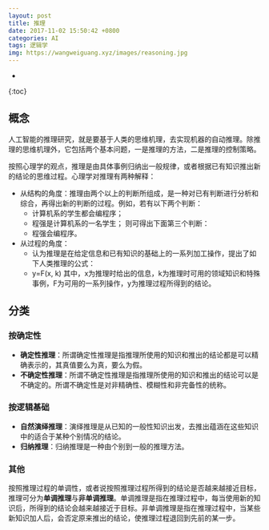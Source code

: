 ```yaml
---
layout: post
title: 推理
date: 2017-11-02 15:50:42 +0800
categories: AI
tags: 逻辑学 
img: https://wangweiguang.xyz/images/reasoning.jpg
---
```


* 
{:toc}
## 概念

人工智能的推理研究，就是要基于人类的思维机理，去实现机器的自动推理。除推理的思维机理外，它包括两个基本问题，一是推理的方法，二是推理的控制策略。

按照心理学的观点，推理是由具体事例归纳出一般规律，或者根据已有知识推出新的结论的思维过程。心理学对推理有两种解释：
* 从结构的角度：推理由两个以上的判断所组成，是一种对已有判断进行分析和综合，再得出新的判断的过程。例如，若有以下两个判断：
  * 计算机系的学生都会编程序；
  * 程强是计算机系的一名学生；
    则可得出下面第三个判断：
  * 程强会编程序。
* 从过程的角度：
  * 认为推理是在给定信息和已有知识的基础上的一系列加工操作，提出了如下人类推理的公式：
  * y=F(x, k)
    其中，x为推理时给出的信息，k为推理时可用的领域知识和特殊事例，F为可用的一系列操作，y为推理过程所得到的结论。

## 分类
### 按确定性
* **确定性推理**：所谓确定性推理是指推理所使用的知识和推出的结论都是可以精确表示的，其真值要么为真，要么为假。
* **不确定性推理**：所谓不确定性推理是指推理所使用的知识和推出的结论可以是不确定的。所谓不确定性是对非精确性、模糊性和非完备性的统称。
### 按逻辑基础
* **自然演绎推理**：演绎推理是从已知的一般性知识出发，去推出蕴涵在这些知识中的适合于某种个别情况的结论。
* **归纳推理**：归纳推理是一种由个别到一般的推理方法。
### 其他
按照推理过程的单调性，或者说按照推理过程所得到的结论是否越来越接近目标，推理可分为**单调推理**与**非单调推理**。单调推理是指在推理过程中，每当使用新的知识后，所得到的结论会越来越接近于目标。非单调推理是指在推理过程中，当某些新知识加人后，会否定原来推出的结论，使推理过程退回到先前的某一步。